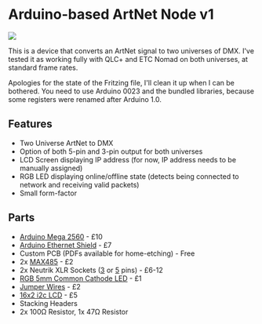 # Arduino-based ArtNet Node v1

![](http://i.imgur.com/85QnOMA.jpg)

This is a device that converts an ArtNet signal to two universes of DMX. I've tested it as working fully with QLC+ and ETC Nomad on both universes, at standard frame rates.

Apologies for the state of the Fritzing file, I'll clean it up when I can be bothered. You need to use Arduino 0023 and the bundled libraries, because some registers were renamed after Arduino 1.0.

## Features
* Two Universe ArtNet to DMX
* Option of both 5-pin and 3-pin output for both universes
* LCD Screen displaying IP address (for now, IP address needs to be manually assigned)
* RGB LED displaying online/offline state (detects being connected to network and receiving valid packets)
* Small form-factor

## Parts
* [Arduino Mega 2560](http://www.ebay.co.uk/sch/i.html?_sacat=0&_nkw=arduino+mega+2560&_frs=1) - £10
* [Arduino Ethernet Shield](http://www.ebay.co.uk/sch/i.html?_odkw=arduino+mega+2560&_osacat=0&_from=R40&_trksid=p2045573.m570.l1313.TR4.TRC2.A0.H0.Xarduino+ethernet+shield.TRS0&_nkw=arduino+ethernet+shield&_sacat=0) - £7
* Custom PCB (PDFs available for home-etching) - Free
* 2x [MAX485](http://www.ebay.co.uk/sch/i.html?_odkw=max485&_osacat=0&_from=R40&_trksid=p2045573.m570.l1313.TR1.TRC0.A0.H0.Xmax485+module.TRS0&_nkw=max485+module&_sacat=0) - £2
* 2x Neutrik XLR Sockets ([3](http://cpc.farnell.com/webapp/wcs/stores/servlet/ProductDisplay?catalogId=15002&langId=69&urlRequestType=Base&partNumber=AV19366&storeId=10180) or [5](http://cpc.farnell.com/webapp/wcs/stores/servlet/ProductDisplay?catalogId=15002&langId=69&urlRequestType=Base&partNumber=AV19367&storeId=10180) pins) - £6-12
* [RGB 5mm Common Cathode LED](http://www.ebay.co.uk/itm/3mm-5mm-LED-LEDs-RED-GREEN-BLUE-WHITE-YELLOW-ORANGE-RGB-UV-1-25-50-100-PACKS-/200921123666?pt=LH_DefaultDomain_3&var=&hash=item2ec7d50b52) - £1
* [Jumper Wires](http://www.ebay.co.uk/sch/i.html?_odkw=jumper+dupont+wires&_osacat=0&_from=R40&_trksid=p2045573.m570.l1313.TR0.TRC0.H0.Xjumper+dupont+wires+female+to+female.TRS0&_nkw=jumper+dupont+wires+female+to+female&_sacat=0) - £2
* [16x2 i2c LCD](http://www.ebay.co.uk/sch/i.html?_from=R40&_trksid=p2050601.m570.l1313.TR0.TRC0.H0.X16x2+i2c+lcd.TRS0&_nkw=16x2+i2c+lcd&_sacat=0) - £5
* Stacking Headers
* 2x 100Ω Resistor, 1x 47Ω Resistor
